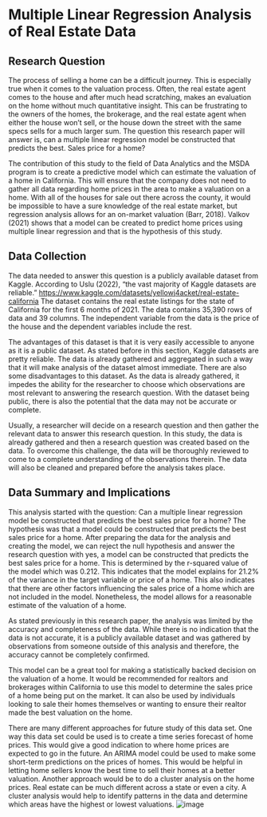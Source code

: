 # Multiple Linear Regression Analysis of Real Estate Data

## Research Question
 
The process of selling a home can be a difficult journey. This is especially true when it comes to the valuation process. Often, the real estate agent comes to the house and after much head scratching, makes an evaluation on the home without much quantitative insight. This can be frustrating to the owners of the homes, the brokerage, and the real estate agent when either the house won’t sell, or the house down the street with the same specs sells for a much larger sum. The question this research paper will answer is, can a multiple linear regression model be constructed that predicts the best. Sales price for a home?

The contribution of this study to the field of Data Analytics and the MSDA program is to create a predictive model which can estimate the valuation of a home in California. This will ensure that the company does not need to gather all data regarding home prices in the area to make a valuation on a home. With all of the houses for sale out there across the county, it would be impossible to have a sure knowledge of the real estate market, but regression analysis allows for an on-market valuation (Barr, 2018). Valkov (2021) shows that a model can be created to predict home prices using multiple linear regression and that is the hypothesis of this study.


## Data Collection

The data needed to answer this question is a publicly available dataset from Kaggle. According to Uslu (2022), “the vast majority of Kaggle datasets are reliable.”
https://www.kaggle.com/datasets/yellowj4acket/real-estate-california
The dataset contains the real estate listings for the state of California for the first 6 months of 2021. The data contains 35,390 rows of data and 39 columns. The independent variable from the data is the price of the house and the dependent variables include the rest.

The advantages of this dataset is that it is very easily accessible to anyone as it is a public dataset. As stated before in this section, Kaggle datasets are pretty reliable. The data is already gathered and aggregated in such a way that it will make analysis of the dataset almost immediate. There are also some disadvantages to this dataset. As the data is already gathered, it impedes the ability for the researcher to choose which observations are most relevant to answering the research question. With the dataset being public, there is also the potential that the data may not be accurate or complete.

Usually, a researcher will decide on a research question and then gather the relevant data to answer this research question. In this study, the data is already gathered and then a research question was created based on the data. To overcome this challenge, the data will be thoroughly reviewed to come to a complete understanding of the observations therein. The data will also be cleaned and prepared before the analysis takes place.


## Data Summary and Implications

This analysis started with the question: Can a multiple linear regression model be constructed that predicts the best sales price for a home? The hypothesis was that a model could be constructed that predicts the best sales price for a home. After preparing the data for the analysis and creating the model, we can reject the null hypothesis and answer the research question with yes, a model can be constructed that predicts the best sales price for a home. This is determined by the r-squared value of the model which was 0.212. This indicates that the model explains for 21.2% of the variance in the target variable or price of a home. This also indicates that there are other factors influencing the sales price of a home which are not included in the model. Nonetheless, the model allows for a reasonable estimate of the valuation of a home.

As stated previously in this research paper, the analysis was limited by the accuracy and completeness of the data. While there is no indication that the data is not accurate, it is a publicly available dataset and was gathered by observations from someone outside of this analysis and therefore, the accuracy cannot be completely confirmed. 

This model can be a great tool for making a statistically backed decision on the valuation of a home. It would be recommended for realtors and brokerages within California to use this model to determine the sales price of a home being put on the market. It can also be used by individuals looking to sale their homes themselves or wanting to ensure their realtor made the best valuation on the home.

There are many different approaches for future study of this data set. One way this data set could be used is to create a time series forecast of home prices. This would give a good indication to where home prices are expected to go in the future. An ARIMA model could be used to make some short-term predictions on the prices of homes. This would be helpful in letting home sellers know the best time to sell their homes at a better valuation. Another approach would be to do a cluster analysis on the home prices. Real estate can be much different across a state or even a city. A cluster analysis would help to identify patterns in the data and determine which areas have the highest or lowest valuations.
![image](https://user-images.githubusercontent.com/111837210/193497619-906f7ba8-8732-4d41-9de8-4bea6f85c47e.png)



